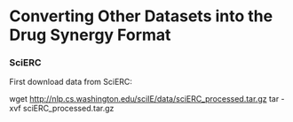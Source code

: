 # Converting Other Datasets into the Drug Synergy Format

### SciERC
First download data from SciERC:

wget http://nlp.cs.washington.edu/sciIE/data/sciERC_processed.tar.gz
tar -xvf sciERC_processed.tar.gz

